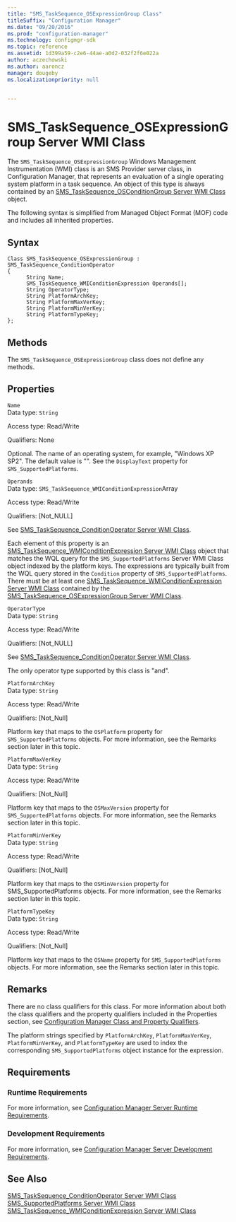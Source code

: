 ```yaml
---
title: "SMS_TaskSequence_OSExpressionGroup Class"
titleSuffix: "Configuration Manager"
ms.date: "09/20/2016"
ms.prod: "configuration-manager"
ms.technology: configmgr-sdk
ms.topic: reference
ms.assetid: 1d399a59-c2e6-44ae-a0d2-032f2f6e022a
author: aczechowski
ms.author: aaroncz
manager: dougeby
ms.localizationpriority: null


---
```

# SMS_TaskSequence_OSExpressionGroup Server WMI Class
The `SMS_TaskSequence_OSExpressionGroup` Windows Management Instrumentation (WMI) class is an SMS Provider server class, in Configuration Manager, that represents an evaluation of a single operating system platform in a task sequence. An object of this type is always contained by an [SMS_TaskSequence_OSConditionGroup Server WMI Class](../../../develop/reference/osd/sms_tasksequence_osconditiongroup-server-wmi-class.md) object.  

 The following syntax is simplified from Managed Object Format (MOF) code and includes all inherited properties.  

## Syntax  

```  
Class SMS_TaskSequence_OSExpressionGroup : SMS_TaskSequence_ConditionOperator  
{  
      String Name;  
      SMS_TaskSequence_WMIConditionExpression Operands[];  
      String OperatorType;  
      String PlatformArchKey;  
      String PlatformMaxVerKey;  
      String PlatformMinVerKey;  
      String PlatformTypeKey;  
};  
```  

## Methods  
 The `SMS_TaskSequence_OSExpressionGroup` class does not define any methods.  

## Properties  
 `Name`  
 Data type: `String`  

 Access type: Read/Write  

 Qualifiers: None  

 Optional. The name of an operating system, for example, "Windows XP SP2". The default value is "". See the `DisplayText` property for `SMS_SupportedPlatforms`.  

 `Operands`  
 Data type: `SMS_TaskSequence_WMIConditionExpression`Array  

 Access type: Read/Write  

 Qualifiers: [Not_NULL]  

 See [SMS_TaskSequence_ConditionOperator Server WMI Class](../../../develop/reference/osd/sms_tasksequence_conditionoperator-server-wmi-class.md).  

 Each element of this property is an [SMS_TaskSequence_WMIConditionExpression Server WMI Class](../../../develop/reference/osd/sms_tasksequence_wmiconditionexpression-server-wmi-class.md) object that matches the WQL query for the `SMS_SupportedPlatforms` Server WMI Class object indexed by the platform keys. The expressions are typically built from the WQL query stored in the `Condition` property of `SMS_SupportedPlatforms`. There must be at least one [SMS_TaskSequence_WMIConditionExpression Server WMI Class](../../../develop/reference/osd/sms_tasksequence_wmiconditionexpression-server-wmi-class.md) contained by the [SMS_TaskSequence_OSExpressionGroup Server WMI Class](../../../develop/reference/osd/sms_tasksequence_osexpressiongroup-server-wmi-class.md).  

 `OperatorType`  
 Data type: `String`  

 Access type: Read/Write  

 Qualifiers: [Not_NULL]  

 See [SMS_TaskSequence_ConditionOperator Server WMI Class](../../../develop/reference/osd/sms_tasksequence_conditionoperator-server-wmi-class.md).  

 The only operator type supported by this class is "and".  

 `PlatformArchKey`  
 Data type: `String`  

 Access type: Read/Write  

 Qualifiers: [Not_Null]  

 Platform key that maps to the `OSPlatform` property for `SMS_SupportedPlatforms` objects. For more information, see the Remarks section later in this topic.  

 `PlatformMaxVerKey`  
 Data type: `String`  

 Access type: Read/Write  

 Qualifiers: [Not_Null]  

 Platform key that maps to the `OSMaxVersion` property for `SMS_SupportedPlatforms` objects. For more information, see the Remarks section later in this topic.  

 `PlatformMinVerKey`  
 Data type: `String`  

 Access type: Read/Write  

 Qualifiers: [Not_Null]  

 Platform key that maps to the `OSMinVersion` property for SMS_SupportedPlatforms objects. For more information, see the Remarks section later in this topic.  

 `PlatformTypeKey`  
 Data type: `String`  

 Access type: Read/Write  

 Qualifiers: [Not_Null]  

 Platform key that maps to the `OSName` property for `SMS_SupportedPlatforms` objects. For more information, see the Remarks section later in this topic.  

## Remarks  
 There are no class qualifiers for this class. For more information about both the class qualifiers and the property qualifiers included in the Properties section, see [Configuration Manager Class and Property Qualifiers](../../../develop/reference/misc/class-and-property-qualifiers.md).  

 The platform strings specified by `PlatformArchKey`, `PlatformMaxVerKey`, `PlatformMinVerKey`, and `PlatformTypeKey` are used to index the corresponding `SMS_SupportedPlatforms` object instance for the expression.  

## Requirements  

### Runtime Requirements  
 For more information, see [Configuration Manager Server Runtime Requirements](../../../develop/core/reqs/server-runtime-requirements.md).  

### Development Requirements  
 For more information, see [Configuration Manager Server Development Requirements](../../../develop/core/reqs/server-development-requirements.md).  

## See Also  
 [SMS_TaskSequence_ConditionOperator Server WMI Class](../../../develop/reference/osd/sms_tasksequence_conditionoperator-server-wmi-class.md)   
 [SMS_SupportedPlatforms Server WMI Class](../../../develop/reference/core/servers/configure/sms_supportedplatforms-server-wmi-class.md)   
 [SMS_TaskSequence_WMIConditionExpression Server WMI Class](../../../develop/reference/osd/sms_tasksequence_wmiconditionexpression-server-wmi-class.md)
